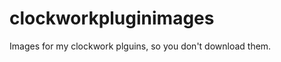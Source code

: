 clockworkpluginimages
=====================

Images for my clockwork plguins, so you don't download them.
